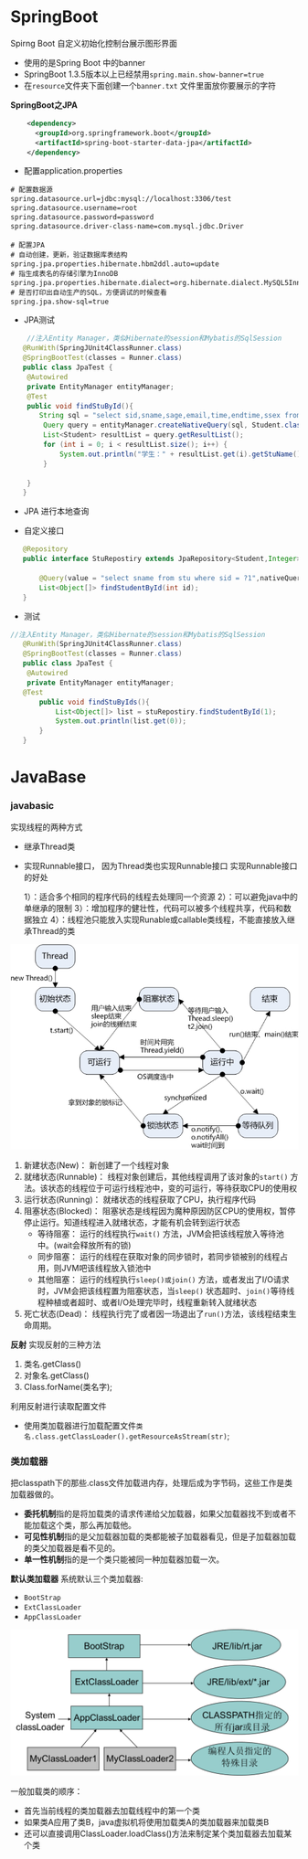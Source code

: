 # SpringBoot

Spirng Boot 自定义初始化控制台展示图形界面
* 使用的是Spring Boot 中的banner
* SpringBoot 1.3.5版本以上已经禁用`spring.main.show-banner=true`
* 在`resource`文件夹下面创建一个`banner.txt` 文件里面放你要展示的字符

**SpringBoot之JPA**

```xml
    <dependency>
      <groupId>org.springframework.boot</groupId>
      <artifactId>spring-boot-starter-data-jpa</artifactId>
    </dependency>
```
- 配置application.properties

```properties
# 配置数据源
spring.datasource.url=jdbc:mysql://localhost:3306/test
spring.datasource.username=root
spring.datasource.password=password
spring.datasource.driver-class-name=com.mysql.jdbc.Driver

# 配置JPA
# 自动创建，更新，验证数据库表结构
spring.jpa.properties.hibernate.hbm2ddl.auto=update
# 指生成表名的存储引擎为InnoDB
spring.jpa.properties.hibernate.dialect=org.hibernate.dialect.MySQL5InnoDBDialect
# 是否打印出自动生产的SQL，方便调试的时候查看
spring.jpa.show-sql=true
```
- JPA测试

```java
    //注入Entity Manager，类似Hibernate的session和Mybatis的SqlSession 
   @RunWith(SpringJUnit4ClassRunner.class)
   @SpringBootTest(classes = Runner.class)
   public class JpaTest {
    @Autowired
    private EntityManager entityManager;
    @Test
    public void findStuById(){
       String sql = "select sid,sname,sage,email,time,endtime,ssex from stu";
        Query query = entityManager.createNativeQuery(sql, Student.class);
        List<Student> resultList = query.getResultList();
        for (int i = 0; i < resultList.size(); i++) {
            System.out.println("学生：" + resultList.get(i).getStuName());
        }

    }
   }
```
- JPA 进行本地查询

 - 自定义接口
 ```java
    @Repository
    public interface StuRepostiry extends JpaRepository<Student,Integer> {
    
        @Query(value = "select sname from stu where sid = ?1",nativeQuery = true)
        List<Object[]> findStudentById(int id);
    }
```
- 测试
```java
//注入Entity Manager，类似Hibernate的session和Mybatis的SqlSession 
   @RunWith(SpringJUnit4ClassRunner.class)
   @SpringBootTest(classes = Runner.class)
   public class JpaTest {
    @Autowired
    private EntityManager entityManager;
   @Test
       public void findStuByIds(){
           List<Object[]> list = stuRepostiry.findStudentById(1);
           System.out.println(list.get(0));
       }
   }

```
# JavaBase
### javabasic

 实现线程的两种方式
 * 继承Thread类
 * 实现Runnable接口， 因为Thread类也实现Runnable接口
实现Runnable接口的好处

      1）：适合多个相同的程序代码的线程去处理同一个资源
      2）：可以避免java中的单继承的限制
      3）：增加程序的健壮性，代码可以被多个线程共享，代码和数据独立
      4）：线程池只能放入实现Runable或callable类线程，不能直接放入继承Thread的类
           
<img src="20150309140927553.jpg" alt="线程"/>

1. 新建状态(New)： 新创建了一个线程对象
2. 就绪状态(Runnable)： 线程对象创建后，其他线程调用了该对象的`start()` 方法。该状态的线程位于可运行线程池中，变的可运行，等待获取CPU的使用权
3. 运行状态(Running)： 就绪状态的线程获取了CPU，执行程序代码
4. 阻塞状态(Blocked)： 阻塞状态是线程因为魔种原因防区CPU的使用权，暂停停止运行。知道线程进入就绪状态，才能有机会转到运行状态
    * 等待阻塞： 运行的线程执行`wait()` 方法，JVM会把该线程放入等待池中。(wait会释放所有的锁)
    * 同步阻塞： 运行的线程在获取对象的同步锁时，若同步锁被别的线程占用，则JVM吧该线程放入锁池中
    * 其他阻塞： 运行的线程执行`sleep()或join()` 方法，或者发出了I/O请求时，JVM会把该线程置为阻塞状态，当`sleep()` 状态超时、`join()`等待线程种植或者超时、或者I/O处理完毕时，线程重新转入就绪状态
5. 死亡状态(Dead)： 线程执行完了或者因一场退出了`run()`方法，该线程结束生命周期。

**反射**
实现反射的三种方法
1. 类名.getClass()
2. 对象名.getClass()
3. Class.forName(类名字);

利用反射进行读取配置文件
* 使用类加载器进行加载配置文件`类名.class.getClassLoader().getResourceAsStream(str)`;
    
### 类加载器
把classpath下的那些.class文件加载进内存，处理后成为字节码，这些工作是类加载器做的。

- **委托机制**指的是将加载类的请求传递给父加载器，如果父加载器找不到或者不能加载这个类，那么再加载他。
- **可见性机制**指的是父加载器加载的类都能被子加载器看见，但是子加载器加载的类父加载器是看不见的。
- **单一性机制**指的是一个类只能被同一种加载器加载一次。

**默认类加载器**
系统默认三个类加载器:

- `BootStrap`
- `ExtClassLoader`
- `AppClassLoader`

<img src="javaSE_ClassLoader.png"  alt="类加载器" />

一般加载类的顺序：

- 首先当前线程的类加载器去加载线程中的第一个类
- 如果类A应用了类B，java虚拟机将使用加载类A的类加载器来加载类B
- 还可以直接调用ClassLoader.loadClass()方法来制定某个类加载器去加载某个类



